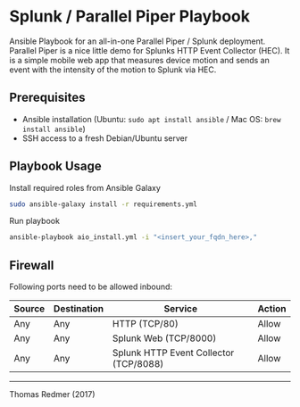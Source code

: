 # Splunk / Parallel Piper Playbook

Ansible Playbook for an all-in-one Parallel Piper / Splunk deployment. Parallel Piper is a nice little demo for Splunks HTTP Event Collector (HEC). It is a simple mobile web app that measures device motion and sends an event with the intensity of the motion to Splunk via HEC.

## Prerequisites

* Ansible installation (Ubuntu: `sudo apt install ansible` / Mac OS: `brew install ansible`)
* SSH access to a fresh Debian/Ubuntu server

## Playbook Usage

Install required roles from Ansible Galaxy

```sh
sudo ansible-galaxy install -r requirements.yml
```

Run playbook

```sh
ansible-playbook aio_install.yml -i "<insert_your_fqdn_here>,"
```

## Firewall

Following ports need to be allowed inbound:

Source | Destination | Service | Action
--- | --- | --- | ---
Any | Any | HTTP (TCP/80) | Allow
Any | Any | Splunk Web (TCP/8000) | Allow
Any | Any | Splunk HTTP Event Collector (TCP/8088) | Allow

---

Thomas Redmer (2017)
